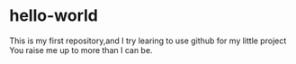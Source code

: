 # hello-world
This is my first repository,and I try learing to use github for my little project
You raise me up to more than I can be.
